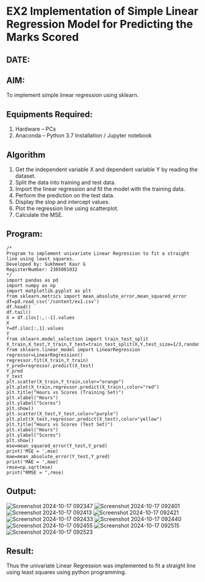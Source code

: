 # EX2 Implementation of Simple Linear Regression Model for Predicting the Marks Scored
## DATE:
## AIM:
To implement simple linear regression using sklearn.

## Equipments Required:
1. Hardware – PCs
2. Anaconda – Python 3.7 Installation / Jupyter notebook

## Algorithm
1. Get the independent variable X and dependent variable Y by reading the dataset.
2. Split the data into training and test data.
3. Import the linear regression and fit the model with the training data.
4. Perform the prediction on the test data.
5. Display the slop and intercept values.
6. Plot the regression line using scatterplot.
7. Calculate the MSE.

## Program:
```
/*
Program to implement univariate Linear Regression to fit a straight line using least squares.
Developed by: Sukhmeet Kaur G 
RegisterNumber: 2305001032 
*/
import pandas as pd
import numpy as np
import matplotlib.pyplot as plt
from sklearn.metrics import mean_absolute_error,mean_squared_error
df=pd.read_csv('/content/ex1.csv')
df.head()
df.tail()
X = df.iloc[:,:-1].values
X
Y=df.iloc[:,1].values
Y
from sklearn.model_selection import train_test_split
X_train,X_test,Y_train,Y_test=train_test_split(X,Y,test_size=1/3,random_state=0)
from sklearn.linear_model import LinearRegression
regressor=LinearRegression()
regressor.fit(X_train,Y_train)
Y_pred=regressor.predict(X_test)
Y_pred
Y_test
plt.scatter(X_train,Y_train,color="orange")
plt.plot(X_train,regressor.predict(X_train),color="red")
plt.title("Hours vs Scores (Training Set)")
plt.xlabel("Hours")
plt.ylabel("Scores")
plt.show()
plt.scatter(X_test,Y_test,color="purple")
plt.plot(X_test,regressor.predict(X_test),color="yellow")
plt.title("Hours vs Scores (Test Set)")
plt.xlabel("Hours")
plt.ylabel("Scores")
plt.show()
mse=mean_squared_error(Y_test,Y_pred)
print('MSE = ',mse)
mae=mean_absolute_error(Y_test,Y_pred)
print('MAE = ',mae)
rmse=np.sqrt(mse)
print("RMSE = ",rmse)
```
## Output:
![Screenshot 2024-10-17 092347](https://github.com/user-attachments/assets/0d2d02ab-5872-436d-870c-2cfa4b23d6e5)
![Screenshot 2024-10-17 092401](https://github.com/user-attachments/assets/87c57526-01a9-4e66-aa7e-f4889973c943)
![Screenshot 2024-10-17 092413](https://github.com/user-attachments/assets/e13666cc-61cd-454b-b7d0-c01e0aa8fc89)
![Screenshot 2024-10-17 092421](https://github.com/user-attachments/assets/0657a605-4059-47ac-a7d9-0ffef1ba7f5a)
![Screenshot 2024-10-17 092433](https://github.com/user-attachments/assets/51b80f6e-170a-4538-a3e5-e3bf38157ee0)
![Screenshot 2024-10-17 092440](https://github.com/user-attachments/assets/a8a9a236-a2cb-4ccc-98f5-c9c5803cb966)
![Screenshot 2024-10-17 092455](https://github.com/user-attachments/assets/5fe58430-6720-47f7-b0d9-fe65a0099a41)
![Screenshot 2024-10-17 092515](https://github.com/user-attachments/assets/fa7bb053-cb8b-4f39-b970-877c1064b68b)
![Screenshot 2024-10-17 092523](https://github.com/user-attachments/assets/e99dca4e-4b2c-47f6-93dc-dbbf34397239)
## Result:
Thus the univariate Linear Regression was implemented to fit a straight line using least squares using python programming.
